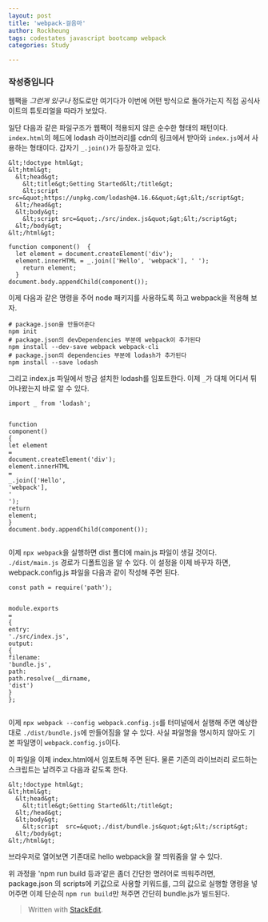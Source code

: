 ```yaml
---
layout: post
title: 'webpack-걸음마'
author: Rockheung
tags: codestates javascript bootcamp webpack
categories: Study

---
```


<h3 id="작성중입니다">작성중입니다</h3>
<p>웹팩을 <em>그런게 있구나</em> 정도로만 여기다가 이번에 어떤 방식으로 돌아가는지 직접 공식사이트의 튜토리얼을 따라가 보았다.</p>
<p>일단 다음과 같은 파일구조가 웹팩이 적용되지 않은 순수한 형태의 패턴이다. <code>index.html</code>의 헤드에 lodash 라이브러리를 cdn의 링크에서 받아와 <code>index.js</code>에서 사용하는 형태이다. 갑자기 <code>_.join()</code>가 등장하고 있다.</p>
<pre class=" language-html"><code class="prism  language-html"><span class="token entity" title="<">&amp;lt;</span>!doctype html<span class="token entity" title=">">&amp;gt;</span>
<span class="token entity" title="<">&amp;lt;</span>html<span class="token entity" title=">">&amp;gt;</span>
  <span class="token entity" title="<">&amp;lt;</span>head<span class="token entity" title=">">&amp;gt;</span>
    <span class="token entity" title="<">&amp;lt;</span>title<span class="token entity" title=">">&amp;gt;</span>Getting Started<span class="token entity" title="<">&amp;lt;</span>/title<span class="token entity" title=">">&amp;gt;</span>
    <span class="token entity" title="<">&amp;lt;</span>script src=<span class="token entity" title="&quot;">&amp;quot;</span>https://unpkg.com/lodash@4.16.6<span class="token entity" title="&quot;">&amp;quot;</span><span class="token entity" title=">">&amp;gt;</span><span class="token entity" title="<">&amp;lt;</span>/script<span class="token entity" title=">">&amp;gt;</span>
  <span class="token entity" title="<">&amp;lt;</span>/head<span class="token entity" title=">">&amp;gt;</span>
  <span class="token entity" title="<">&amp;lt;</span>body<span class="token entity" title=">">&amp;gt;</span>
    <span class="token entity" title="<">&amp;lt;</span>script src=<span class="token entity" title="&quot;">&amp;quot;</span>./src/index.js<span class="token entity" title="&quot;">&amp;quot;</span><span class="token entity" title=">">&amp;gt;</span><span class="token entity" title="<">&amp;lt;</span>/script<span class="token entity" title=">">&amp;gt;</span>
  <span class="token entity" title="<">&amp;lt;</span>/body<span class="token entity" title=">">&amp;gt;</span>
<span class="token entity" title="<">&amp;lt;</span>/html<span class="token entity" title=">">&amp;gt;</span>
</code></pre>
<pre class=" language-javascript"><code class="prism  language-javascript"><span class="token keyword">function</span> <span class="token function">component</span><span class="token punctuation">(</span><span class="token punctuation">)</span>  <span class="token punctuation">{</span>
  <span class="token keyword">let</span> element <span class="token operator">=</span> document<span class="token punctuation">.</span><span class="token function">createElement</span><span class="token punctuation">(</span><span class="token string">'div'</span><span class="token punctuation">)</span><span class="token punctuation">;</span>
  element<span class="token punctuation">.</span>innerHTML <span class="token operator">=</span> _<span class="token punctuation">.</span><span class="token function">join</span><span class="token punctuation">(</span><span class="token punctuation">[</span><span class="token string">'Hello'</span><span class="token punctuation">,</span> <span class="token string">'webpack'</span><span class="token punctuation">]</span><span class="token punctuation">,</span> <span class="token string">' '</span><span class="token punctuation">)</span><span class="token punctuation">;</span>
    <span class="token keyword">return</span> element<span class="token punctuation">;</span>
  <span class="token punctuation">}</span>
document<span class="token punctuation">.</span>body<span class="token punctuation">.</span><span class="token function">appendChild</span><span class="token punctuation">(</span><span class="token function">component</span><span class="token punctuation">(</span><span class="token punctuation">)</span><span class="token punctuation">)</span><span class="token punctuation">;</span>
</code></pre>
<p>이제 다음과 같은 명령을 주어 node 패키지를 사용하도록 하고 webpack을 적용해 보자.</p>
<pre class=" language-shell"><code class="prism  language-shell"># package.json을 만들어준다
npm init 
# package.json의 devDependencies 부분에 webpack이 추가된다
npm install --dev-save webpack webpack-cli
# package.json의 dependencies 부분에 lodash가 추가된다
npm install --save lodash
</code></pre>
<p>그리고 index.js 파일에서 방금 설치한 lodash를 임포트한다. 이제 <code>_</code>가 대체 어디서 튀어나왔는지 바로 알 수 있다.</p>
<pre class=" language-javascript"><code class="prism  language-javascript"><span class="token keyword">import</span> _ <span class="token keyword">from</span> <span class="token string">'lodash'</span><span class="token punctuation">;</span>  

<span class="token keyword">function</span> <span class="token function">component</span><span class="token punctuation">(</span><span class="token punctuation">)</span> <span class="token punctuation">{</span>
  <span class="token keyword">let</span> element <span class="token operator">=</span> document<span class="token punctuation">.</span><span class="token function">createElement</span><span class="token punctuation">(</span><span class="token string">'div'</span><span class="token punctuation">)</span><span class="token punctuation">;</span>
  element<span class="token punctuation">.</span>innerHTML <span class="token operator">=</span> _<span class="token punctuation">.</span><span class="token function">join</span><span class="token punctuation">(</span><span class="token punctuation">[</span><span class="token string">'Hello'</span><span class="token punctuation">,</span> <span class="token string">'webpack'</span><span class="token punctuation">]</span><span class="token punctuation">,</span> <span class="token string">' '</span><span class="token punctuation">)</span><span class="token punctuation">;</span>
  <span class="token keyword">return</span>  element<span class="token punctuation">;</span>
<span class="token punctuation">}</span>
document<span class="token punctuation">.</span>body<span class="token punctuation">.</span><span class="token function">appendChild</span><span class="token punctuation">(</span><span class="token function">component</span><span class="token punctuation">(</span><span class="token punctuation">)</span><span class="token punctuation">)</span><span class="token punctuation">;</span>
</code></pre>
<p>이제 <code>npx webpack</code>을 실행하면 dist 폴더에 main.js 파일이 생길 것이다. <code>./dist/main.js</code> 경로가 디폴트임을 알 수 있다. 이 설정을 이제 바꾸자 하면, webpack.config.js 파일을 다음과 같이 작성해 주면 된다.</p>
<pre class=" language-javascript"><code class="prism  language-javascript"><span class="token keyword">const</span> path <span class="token operator">=</span> <span class="token function">require</span><span class="token punctuation">(</span><span class="token string">'path'</span><span class="token punctuation">)</span><span class="token punctuation">;</span>

module<span class="token punctuation">.</span>exports <span class="token operator">=</span> <span class="token punctuation">{</span>
  entry<span class="token punctuation">:</span> <span class="token string">'./src/index.js'</span><span class="token punctuation">,</span>
  output<span class="token punctuation">:</span> <span class="token punctuation">{</span>
    filename<span class="token punctuation">:</span> <span class="token string">'bundle.js'</span><span class="token punctuation">,</span>
    path<span class="token punctuation">:</span> path<span class="token punctuation">.</span><span class="token function">resolve</span><span class="token punctuation">(</span>__dirname<span class="token punctuation">,</span> <span class="token string">'dist'</span><span class="token punctuation">)</span>
  <span class="token punctuation">}</span>
<span class="token punctuation">}</span><span class="token punctuation">;</span>
</code></pre>
<p>이제 <code>npx webpack --config webpack.config.js</code>를 터미널에서 실행해 주면 예상한 대로 <code>./dist/bundle.js</code>에 만들어짐을 알 수 있다. 사실 파일명을 명시하지 않아도 기본 파일명이 <code>webpack.config.js</code>이다.</p>
<p>이 파일을 이제 index.html에서 임포트해 주면 된다. 물론 기존의 라이브러리 로드하는 스크립트는 날려주고 다음과 같도록 한다.</p>
<pre class=" language-html"><code class="prism  language-html"><span class="token entity" title="<">&amp;lt;</span>!doctype html<span class="token entity" title=">">&amp;gt;</span>
<span class="token entity" title="<">&amp;lt;</span>html<span class="token entity" title=">">&amp;gt;</span>
  <span class="token entity" title="<">&amp;lt;</span>head<span class="token entity" title=">">&amp;gt;</span>
    <span class="token entity" title="<">&amp;lt;</span>title<span class="token entity" title=">">&amp;gt;</span>Getting Started<span class="token entity" title="<">&amp;lt;</span>/title<span class="token entity" title=">">&amp;gt;</span>
  <span class="token entity" title="<">&amp;lt;</span>/head<span class="token entity" title=">">&amp;gt;</span>
  <span class="token entity" title="<">&amp;lt;</span>body<span class="token entity" title=">">&amp;gt;</span>
    <span class="token entity" title="<">&amp;lt;</span>script  src=<span class="token entity" title="&quot;">&amp;quot;</span>./dist/bundle.js<span class="token entity" title="&quot;">&amp;quot;</span><span class="token entity" title=">">&amp;gt;</span><span class="token entity" title="<">&amp;lt;</span>/script<span class="token entity" title=">">&amp;gt;</span>
  <span class="token entity" title="<">&amp;lt;</span>/body<span class="token entity" title=">">&amp;gt;</span>
<span class="token entity" title="<">&amp;lt;</span>/html<span class="token entity" title=">">&amp;gt;</span>
</code></pre>
<p>브라우저로 열어보면 기존대로 hello webpack을 잘 띄워줌을 알 수 있다.</p>
<p>위 과정을 'npm run build 등과’같은 좀더 간단한 명려어로 띄워주려면, package.json 의 scripts에 키값으로 사용할 키워드를, 그의 값으로 실행할 명령을 넣어주면 이제 단순히 <code>npm run build</code>만 쳐주면 간단히 bundle.js가 빌드된다.</p>
<blockquote>
<p>Written with <a href="https://stackedit.io/">StackEdit</a>.</p>
</blockquote>


